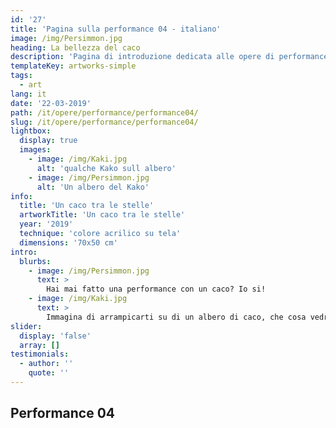 ```yaml
---
id: '27'
title: 'Pagina sulla performance 04 - italiano'
image: /img/Persimmon.jpg
heading: La bellezza del caco
description: 'Pagina di introduzione dedicata alle opere di performance'
templateKey: artworks-simple
tags:
  - art
lang: it
date: '22-03-2019'
path: /it/opere/performance/performance04/
slug: /it/opere/performance/performance04/
lightbox:
  display: true
  images:
    - image: /img/Kaki.jpg
      alt: 'qualche Kako sull albero'
    - image: /img/Persimmon.jpg
      alt: 'Un albero del Kako'
info:
  title: 'Un caco tra le stelle'
  artworkTitle: 'Un caco tra le stelle'
  year: '2019'
  technique: 'colore acrilico su tela'
  dimensions: '70x50 cm'
intro:
  blurbs:
    - image: /img/Persimmon.jpg
      text: >
        Hai mai fatto una performance con un caco? Io si!
    - image: /img/Kaki.jpg
      text: >
        Immagina di arrampicarti su di un albero di caco, che cosa vedresti una volta in cima?
slider:
  display: 'false'
  array: []
testimonials:
  - author: ''
    quote: ''
---
```


## Performance 04
